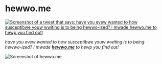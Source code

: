 # hewwo.me

[![Screenshot of a tweet that says: have you evew wanted to how susceptibwe youw wwiting is to being hewwo-ized? I mwade hewwo.me to hewp you find out!](https://k.katavie.repl.co/hewwo-tweet.png)](https://twitter.com/katmhuang/status/1220596363223687168)

*have you evew wanted to how susceptibwe youw wwiting is to being hewwo-ized? I mwade **[hewwo.me](https://hewwo.me)** to hewp you find out!*

![Screenshot of hewwo.me](https://k.katavie.repl.co/hewwo-screenshot.png)

